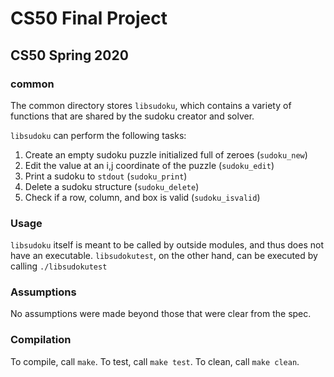 # CS50 Final Project
## CS50 Spring 2020

### common

The common directory stores `libsudoku`, which contains a variety of functions that are shared by the sudoku creator and solver.

`libsudoku` can perform the following tasks:

1. Create an empty sudoku puzzle initialized full of zeroes (`sudoku_new`)
2. Edit the value at an i,j coordinate of the puzzle (`sudoku_edit`)
3. Print a sudoku to `stdout` (`sudoku_print`)
4. Delete a sudoku structure (`sudoku_delete`)
5. Check if a row, column, and box is valid (`sudoku_isvalid`)

### Usage

`libsudoku` itself is meant to be called by outside modules, and thus does not have an executable. `libsudokutest`, on the other hand, can be executed by calling `./libsudokutest`

### Assumptions

No assumptions were made beyond those that were clear from the spec.

### Compilation

To compile, call `make`. To test, call `make test`. To clean, call `make clean`.

